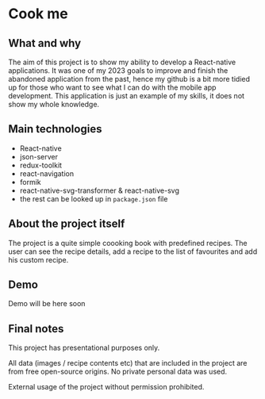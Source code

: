 # Cook me

## What and why

The aim of this project is to show my ability to develop a React-native applications. 
It was one of my 2023 goals to improve and finish the abandoned application from the past, hence my github is a bit more tidied up for those who want to see what I can do with the mobile app development. This application is just an example of my skills, it does not show my whole knowledge.

## Main technologies
- React-native
- json-server
- redux-toolkit
- react-navigation
- formik
- react-native-svg-transformer & react-native-svg
- the rest can be looked up in `package.json` file

## About the project itself
The project is a quite simple coooking book with predefined recipes. The user can see the recipe details, add a recipe to the list of favourites and add his custom recipe.

## Demo
Demo will be here soon

## Final notes
This project has presentational purposes only. 

All data (images / recipe contents etc) that are included in the project are from free open-source origins. No private personal data was used.

External usage of the project without permission prohibited.
